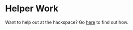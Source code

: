 # Helper Work

Want to help out at the hackspace?  Go [here](https://github.com/OxfordHackspace/HelperWork/wiki) to find out how.

